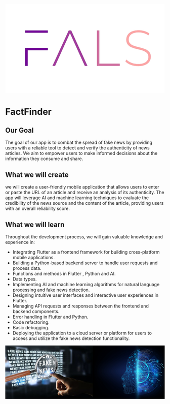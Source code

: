 ![App FactFinder Banner](Images/nn.png)

# FactFinder

## Our Goal

The goal of our app is to combat the spread of fake news by providing users with a reliable tool to detect and verify the authenticity of news articles. We aim to empower users to make informed decisions about the information they consume and share.


## What we will create

we will create a user-friendly mobile application that allows users to enter or paste the URL of an article and receive an analysis of its authenticity. The app will leverage AI and machine learning techniques to evaluate the credibility of the news source and the content of the article, providing users with an overall reliability score.

## What we will learn

Throughout the development process, we will gain valuable knowledge and experience in:

* Integrating Flutter as a frontend framework for building cross-platform mobile applications.
* Building a Python-based backend server to handle user requests and process data.
* Functions and methods in Flutter , Python and AI. 
* Data types.
* Implementing AI and machine learning algorithms for natural language processing and fake news detection.
* Designing intuitive user interfaces and interactive user experiences in Flutter.
* Managing API requests and responses between the frontend and backend components.
* Error handling in Flutter and Python.
* Code refactoring.
* Basic debugging.
* Deploying the application to a cloud server or platform for users to access and utilize the fake news detection functionality.


![End Banner](Images/Background.png)

